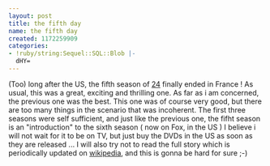 ```yaml
---
layout: post
title: the fifth day
name: the fifth day
created: 1172259909
categories:
- !ruby/string:Sequel::SQL::Blob |-
  dHY=
---
```

(Too) long after the US, the fifth season of <a href="http://www.fox.com/24">24</a> finally ended in France !<!--break-->
As usual, this was a great, exciting and thrilling one. As far as i am concerned, the
previous one was the best. This one was of course very good, but there are too many things
in the scenario that was incoherent.
The first three seasons were self sufficient, and just like the previous one, the fifht season
is an "introduction" to the sixth season ( now on Fox, in the US )
I believe i will not wait for it to be on TV, but just buy the DVDs in the US as soon as
they are released ...
I will also try not to read the full story which is periodically updated on <a href="http://en.wikipedia.org/wiki/24_(TV_series)">wikipedia</a>, and this is gonna be hard for sure ;-)
